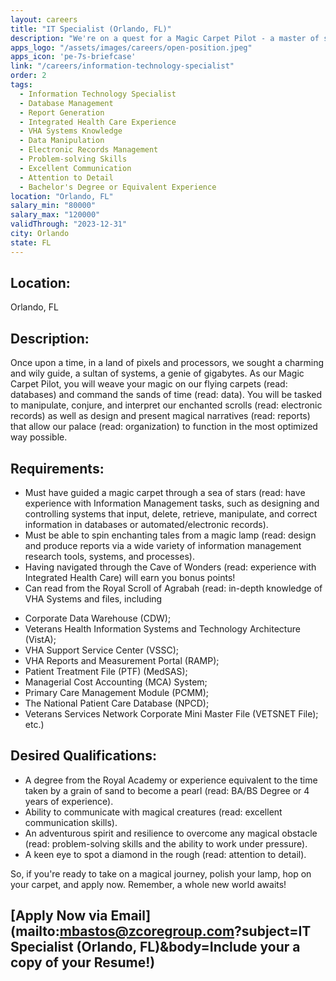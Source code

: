 ```yaml
---
layout: careers
title: "IT Specialist (Orlando, FL)"
description: "We're on a quest for a Magic Carpet Pilot - a master of spells (data), navigator of enchanted realms (databases), and storyteller of the royal court (report generator), with a magical history as long as Rapunzel's hair (4 years of experience or a degree)."
apps_logo: "/assets/images/careers/open-position.jpeg"
apps_icon: 'pe-7s-briefcase'
link: "/careers/information-technology-specialist"
order: 2
tags: 
  - Information Technology Specialist
  - Database Management
  - Report Generation
  - Integrated Health Care Experience
  - VHA Systems Knowledge
  - Data Manipulation
  - Electronic Records Management
  - Problem-solving Skills
  - Excellent Communication
  - Attention to Detail
  - Bachelor's Degree or Equivalent Experience
location: "Orlando, FL"
salary_min: "80000"
salary_max: "120000"
validThrough: "2023-12-31"
city: Orlando
state: FL
---
```


## Location: 

Orlando, FL

## Description:

Once upon a time, in a land of pixels and processors, we sought a charming and wily guide, a sultan of systems, a genie of gigabytes. As our Magic Carpet Pilot, you will weave your magic on our flying carpets (read: databases) and command the sands of time (read: data). You will be tasked to manipulate, conjure, and interpret our enchanted scrolls (read: electronic records) as well as design and present magical narratives (read: reports) that allow our palace (read: organization) to function in the most optimized way possible.

## Requirements:

- Must have guided a magic carpet through a sea of stars (read: have experience with Information Management tasks, such as designing and controlling systems that input, delete, retrieve, manipulate, and correct information in databases or automated/electronic records).
- Must be able to spin enchanting tales from a magic lamp (read: design and produce reports via a wide variety of information management research tools, systems, and processes).
- Having navigated through the Cave of Wonders (read: experience with Integrated Health Care) will earn you bonus points!
- Can read from the Royal Scroll of Agrabah (read: in-depth knowledge of VHA Systems and files, including 
* Corporate Data Warehouse (CDW); 
* Veterans Health Information Systems and Technology Architecture (VistA); 
* VHA Support Service Center (VSSC); 
* VHA Reports and Measurement Portal (RAMP); 
* Patient Treatment File (PTF) (MedSAS); 
* Managerial Cost Accounting (MCA) System; 
* Primary Care Management Module (PCMM); 
* The National Patient Care Database (NPCD); 
* Veterans Services Network Corporate Mini Master File (VETSNET File); etc.)

## Desired Qualifications:

- A degree from the Royal Academy or experience equivalent to the time taken by a grain of sand to become a pearl (read: BA/BS Degree or 4 years of experience).
- Ability to communicate with magical creatures (read: excellent communication skills).
- An adventurous spirit and resilience to overcome any magical obstacle (read: problem-solving skills and the ability to work under pressure).
- A keen eye to spot a diamond in the rough (read: attention to detail).

So, if you're ready to take on a magical journey, polish your lamp, hop on your carpet, and apply now. Remember, a whole new world awaits!

## [Apply Now via Email](mailto:mbastos@zcoregroup.com?subject=IT Specialist (Orlando, FL)&body=Include your a copy of your Resume!)